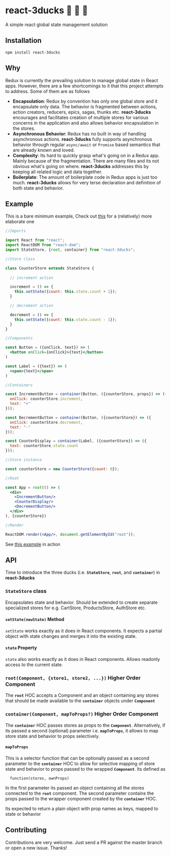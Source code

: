 # react-3ducks :duck: :hatched_chick: :hatching_chick:
A simple react global state management solution

## Installation
```
npm install react-3ducks
```

## Why

Redux is currently the prevailing solution to manage global state in React apps. However, there are a few shortcomings to it that this project attempts to address. Some of them are as follows

- **Encapsulation**: Redux by convention has only one global store and it encapsulate only data. The behavior is fragmented between actions, action creators, reducers, epics, sagas, thunks etc. **react-3ducks** encourages and facilitates creation of multiple stores for various concerns in the application and also allows behavior encapsulation in the stores.
- **Asynchronous Behavior**: Redux has no built in way of handling asynchronous actions. **react-3ducks** fully supports asynchronous behavior through regular ```async/await``` or ```Promise``` based semantics that are already known and loved.
- **Complexity**: Its hard to quickly grasp what's going on in a Redux app. Mainly because of the fragmentation. There are many files and its not obvious what's going on where. **react-3ducks** addresses this by keeping all related logic and data together. 
- **Boilerplate**: The amount of boilerplate code in Redux apps is just too much. **react-3ducks** allows for very terse declaration and definition of both state and behavior.

## Example

This is a bare minimum example, Check out [this](https://stackblitz.com/github/smakazmi/react-3ducks/tree/master/examples/todos) for a (relatively) more elaborate one

```jsx
//Imports

import React from "react";
import ReactDOM from "react-dom";
import StateStore, {root, container} from "react-3ducks";

//Store class

class CounterStore extends StateStore {
  
  // increment action

  increment = () => {
    this.setState({count: this.state.count + 1});
  }

  // decrement action

  decrement = () => {
    this.setState({count: this.state.count - 1});
  }
}

//Components

const Button = ({onClick, text}) => (
  <button onClick={onClick}>{text}</button>
)

const Label = ({text}) => (
  <span>{text}</span>
)

//Containers

const IncrementButton = container(Button, ({counterStore, props}) => ({
  onClick: counterStore.increment,
  text: "+"
}));

const DecrementButton = container(Button, ({counterStore}) => ({
  onClick: counterStore.decrement,
  text: "-"
}));

const CounterDisplay = container(Label, ({counterStore}) => ({
  text: counterStore.state.count
}));

//Store instance

const counterStore = new CounterStore({count: 0});

//Root

const App = root(() => (
  <div>
    <IncrementButton/>
    <CounterDisplay/>
    <DecrementButton/>
  </div>
), {counterStore})

//Render

ReactDOM.render(<App/>, document.getElementById("root"));
```
See [this example](https://stackblitz.com/github/smakazmi/react-3ducks/tree/master/examples/counter) in action

## API

Time to introduce the three ducks (i.e. **```StateStore```**, **```root```**, and **```container```**)  in **react-3ducks**

### ```StateStore``` class
Encapsulates state and behavior. Should be extended to create separate specialized stores for e.g. CartStore, ProductsStore, AuthStore etc.

#### ```setState(newState)``` Method
```setState``` works exactly as it does in React components. It expects a partial object with state changes and merges it into the existing state.

#### ```state``` Property
```state``` also works exactly as it does in React components. Allows readonly access to the current state.

### ```root(Component, {store1, store2, ...})``` Higher Order Component
The **```root```** HOC accepts a Component and an object containing any stores that should be made available to the **```container```** objects under **```Component```**

### ```container(Component, mapToProps?)``` Higher Order Component
The **```container```** HOC passes stores as props to the **```Component```**. Alternatively, if its passed a second (optional) parameter i.e. **```mapToProps```**, it allows to map store state and behavior to props selectively.

#### ```mapToProps``` 
This is a selector function that can be optionally passed as a second parameter to the **```container```** HOC to allow for selective mapping of store state and behavior to props passed to the wrapped **```Component```**. Its defined as 

```
  function(stores, ownProps)
```
In the first parameter its passed an object containing all the stores connected to the **```root```** component. The second parameter contains the props passed to the wrapper component created by the **```container```** HOC.

Its expected to return a plain object with prop names as keys, mapped to state or behavior

## Contributing
Contributions are very welcome. Just send a PR against the master branch or open a new issue. Thanks!

